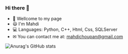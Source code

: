 ### Hi there 👋

- 🤍 Wellcome to my page
- 😃 I'm Mahdi
- 💻 Languages: Python, C++, Html, Css, SQLServer 
- ✉ You can contact me at: mahdichoupan@gmail.com


![Anurag's GitHub stats](https://github-readme-stats.vercel.app/api?username=mahdichoupan&theme=vue-dark&show_icons=true)
